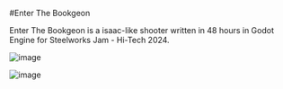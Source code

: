 #Enter The Bookgeon

Enter The Bookgeon is a isaac-like shooter written in 48 hours in Godot Engine for Steelworks Jam - Hi-Tech 2024.

![image](https://github.com/badzianga/SteelworksHiTechGame/assets/89800669/39480f0a-628e-424a-830e-a359203460c4)

![image](https://github.com/badzianga/SteelworksHiTechGame/assets/89800669/2e066d44-60af-48db-a5a6-77d4b71b61d3)
